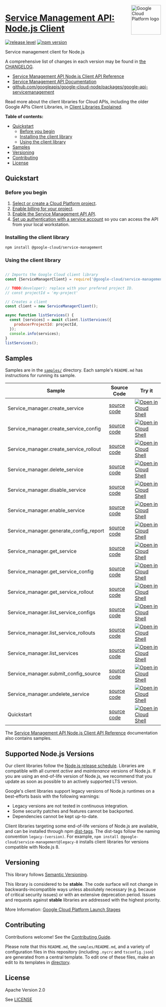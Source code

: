 [//]: # "This README.md file is auto-generated, all changes to this file will be lost."
[//]: # "To regenerate it, use `python -m synthtool`."
<img src="https://avatars2.githubusercontent.com/u/2810941?v=3&s=96" alt="Google Cloud Platform logo" title="Google Cloud Platform" align="right" height="96" width="96"/>

# [Service Management API: Node.js Client](https://github.com/googleapis/google-cloud-node/tree/main/packages/google-api-servicemanagement)

[![release level](https://img.shields.io/badge/release%20level-stable-brightgreen.svg?style=flat)](https://cloud.google.com/terms/launch-stages)
[![npm version](https://img.shields.io/npm/v/@google-cloud/service-management.svg)](https://www.npmjs.org/package/@google-cloud/service-management)




Service management client for Node.js


A comprehensive list of changes in each version may be found in
[the CHANGELOG](https://github.com/googleapis/google-cloud-node/tree/main/packages/google-api-servicemanagement/CHANGELOG.md).

* [Service Management API Node.js Client API Reference][client-docs]
* [Service Management API Documentation][product-docs]
* [github.com/googleapis/google-cloud-node/packages/google-api-servicemanagement](https://github.com/googleapis/google-cloud-node/tree/main/packages/google-api-servicemanagement)

Read more about the client libraries for Cloud APIs, including the older
Google APIs Client Libraries, in [Client Libraries Explained][explained].

[explained]: https://cloud.google.com/apis/docs/client-libraries-explained

**Table of contents:**


* [Quickstart](#quickstart)
  * [Before you begin](#before-you-begin)
  * [Installing the client library](#installing-the-client-library)
  * [Using the client library](#using-the-client-library)
* [Samples](#samples)
* [Versioning](#versioning)
* [Contributing](#contributing)
* [License](#license)

## Quickstart

### Before you begin

1.  [Select or create a Cloud Platform project][projects].
1.  [Enable billing for your project][billing].
1.  [Enable the Service Management API API][enable_api].
1.  [Set up authentication with a service account][auth] so you can access the
    API from your local workstation.

### Installing the client library

```bash
npm install @google-cloud/service-management
```


### Using the client library

```javascript

// Imports the Google Cloud client library
const {ServiceManagerClient} = require('@google-cloud/service-management');

// TODO(developer): replace with your prefered project ID.
// const projectId = 'my-project'

// Creates a client
const client = new ServiceManagerClient();

async function listServices() {
  const [services] = await client.listServices({
    producerProjectId: projectId,
  });
  console.info(services);
}
listServices();

```



## Samples

Samples are in the [`samples/`](https://github.com/googleapis/google-cloud-node/tree/main/packages/google-api-servicemanagement/samples) directory. Each sample's `README.md` has instructions for running its sample.

| Sample                      | Source Code                       | Try it |
| --------------------------- | --------------------------------- | ------ |
| Service_manager.create_service | [source code](https://github.com/googleapis/google-cloud-node/blob/main/packages/google-api-servicemanagement/samples/generated/v1/service_manager.create_service.js) | [![Open in Cloud Shell][shell_img]](https://console.cloud.google.com/cloudshell/open?git_repo=https://github.com/googleapis/google-cloud-node&page=editor&open_in_editor=packages/google-api-servicemanagement/samples/generated/v1/service_manager.create_service.js,packages/google-api-servicemanagement/samples/README.md) |
| Service_manager.create_service_config | [source code](https://github.com/googleapis/google-cloud-node/blob/main/packages/google-api-servicemanagement/samples/generated/v1/service_manager.create_service_config.js) | [![Open in Cloud Shell][shell_img]](https://console.cloud.google.com/cloudshell/open?git_repo=https://github.com/googleapis/google-cloud-node&page=editor&open_in_editor=packages/google-api-servicemanagement/samples/generated/v1/service_manager.create_service_config.js,packages/google-api-servicemanagement/samples/README.md) |
| Service_manager.create_service_rollout | [source code](https://github.com/googleapis/google-cloud-node/blob/main/packages/google-api-servicemanagement/samples/generated/v1/service_manager.create_service_rollout.js) | [![Open in Cloud Shell][shell_img]](https://console.cloud.google.com/cloudshell/open?git_repo=https://github.com/googleapis/google-cloud-node&page=editor&open_in_editor=packages/google-api-servicemanagement/samples/generated/v1/service_manager.create_service_rollout.js,packages/google-api-servicemanagement/samples/README.md) |
| Service_manager.delete_service | [source code](https://github.com/googleapis/google-cloud-node/blob/main/packages/google-api-servicemanagement/samples/generated/v1/service_manager.delete_service.js) | [![Open in Cloud Shell][shell_img]](https://console.cloud.google.com/cloudshell/open?git_repo=https://github.com/googleapis/google-cloud-node&page=editor&open_in_editor=packages/google-api-servicemanagement/samples/generated/v1/service_manager.delete_service.js,packages/google-api-servicemanagement/samples/README.md) |
| Service_manager.disable_service | [source code](https://github.com/googleapis/google-cloud-node/blob/main/packages/google-api-servicemanagement/samples/generated/v1/service_manager.disable_service.js) | [![Open in Cloud Shell][shell_img]](https://console.cloud.google.com/cloudshell/open?git_repo=https://github.com/googleapis/google-cloud-node&page=editor&open_in_editor=packages/google-api-servicemanagement/samples/generated/v1/service_manager.disable_service.js,packages/google-api-servicemanagement/samples/README.md) |
| Service_manager.enable_service | [source code](https://github.com/googleapis/google-cloud-node/blob/main/packages/google-api-servicemanagement/samples/generated/v1/service_manager.enable_service.js) | [![Open in Cloud Shell][shell_img]](https://console.cloud.google.com/cloudshell/open?git_repo=https://github.com/googleapis/google-cloud-node&page=editor&open_in_editor=packages/google-api-servicemanagement/samples/generated/v1/service_manager.enable_service.js,packages/google-api-servicemanagement/samples/README.md) |
| Service_manager.generate_config_report | [source code](https://github.com/googleapis/google-cloud-node/blob/main/packages/google-api-servicemanagement/samples/generated/v1/service_manager.generate_config_report.js) | [![Open in Cloud Shell][shell_img]](https://console.cloud.google.com/cloudshell/open?git_repo=https://github.com/googleapis/google-cloud-node&page=editor&open_in_editor=packages/google-api-servicemanagement/samples/generated/v1/service_manager.generate_config_report.js,packages/google-api-servicemanagement/samples/README.md) |
| Service_manager.get_service | [source code](https://github.com/googleapis/google-cloud-node/blob/main/packages/google-api-servicemanagement/samples/generated/v1/service_manager.get_service.js) | [![Open in Cloud Shell][shell_img]](https://console.cloud.google.com/cloudshell/open?git_repo=https://github.com/googleapis/google-cloud-node&page=editor&open_in_editor=packages/google-api-servicemanagement/samples/generated/v1/service_manager.get_service.js,packages/google-api-servicemanagement/samples/README.md) |
| Service_manager.get_service_config | [source code](https://github.com/googleapis/google-cloud-node/blob/main/packages/google-api-servicemanagement/samples/generated/v1/service_manager.get_service_config.js) | [![Open in Cloud Shell][shell_img]](https://console.cloud.google.com/cloudshell/open?git_repo=https://github.com/googleapis/google-cloud-node&page=editor&open_in_editor=packages/google-api-servicemanagement/samples/generated/v1/service_manager.get_service_config.js,packages/google-api-servicemanagement/samples/README.md) |
| Service_manager.get_service_rollout | [source code](https://github.com/googleapis/google-cloud-node/blob/main/packages/google-api-servicemanagement/samples/generated/v1/service_manager.get_service_rollout.js) | [![Open in Cloud Shell][shell_img]](https://console.cloud.google.com/cloudshell/open?git_repo=https://github.com/googleapis/google-cloud-node&page=editor&open_in_editor=packages/google-api-servicemanagement/samples/generated/v1/service_manager.get_service_rollout.js,packages/google-api-servicemanagement/samples/README.md) |
| Service_manager.list_service_configs | [source code](https://github.com/googleapis/google-cloud-node/blob/main/packages/google-api-servicemanagement/samples/generated/v1/service_manager.list_service_configs.js) | [![Open in Cloud Shell][shell_img]](https://console.cloud.google.com/cloudshell/open?git_repo=https://github.com/googleapis/google-cloud-node&page=editor&open_in_editor=packages/google-api-servicemanagement/samples/generated/v1/service_manager.list_service_configs.js,packages/google-api-servicemanagement/samples/README.md) |
| Service_manager.list_service_rollouts | [source code](https://github.com/googleapis/google-cloud-node/blob/main/packages/google-api-servicemanagement/samples/generated/v1/service_manager.list_service_rollouts.js) | [![Open in Cloud Shell][shell_img]](https://console.cloud.google.com/cloudshell/open?git_repo=https://github.com/googleapis/google-cloud-node&page=editor&open_in_editor=packages/google-api-servicemanagement/samples/generated/v1/service_manager.list_service_rollouts.js,packages/google-api-servicemanagement/samples/README.md) |
| Service_manager.list_services | [source code](https://github.com/googleapis/google-cloud-node/blob/main/packages/google-api-servicemanagement/samples/generated/v1/service_manager.list_services.js) | [![Open in Cloud Shell][shell_img]](https://console.cloud.google.com/cloudshell/open?git_repo=https://github.com/googleapis/google-cloud-node&page=editor&open_in_editor=packages/google-api-servicemanagement/samples/generated/v1/service_manager.list_services.js,packages/google-api-servicemanagement/samples/README.md) |
| Service_manager.submit_config_source | [source code](https://github.com/googleapis/google-cloud-node/blob/main/packages/google-api-servicemanagement/samples/generated/v1/service_manager.submit_config_source.js) | [![Open in Cloud Shell][shell_img]](https://console.cloud.google.com/cloudshell/open?git_repo=https://github.com/googleapis/google-cloud-node&page=editor&open_in_editor=packages/google-api-servicemanagement/samples/generated/v1/service_manager.submit_config_source.js,packages/google-api-servicemanagement/samples/README.md) |
| Service_manager.undelete_service | [source code](https://github.com/googleapis/google-cloud-node/blob/main/packages/google-api-servicemanagement/samples/generated/v1/service_manager.undelete_service.js) | [![Open in Cloud Shell][shell_img]](https://console.cloud.google.com/cloudshell/open?git_repo=https://github.com/googleapis/google-cloud-node&page=editor&open_in_editor=packages/google-api-servicemanagement/samples/generated/v1/service_manager.undelete_service.js,packages/google-api-servicemanagement/samples/README.md) |
| Quickstart | [source code](https://github.com/googleapis/google-cloud-node/blob/main/packages/google-api-servicemanagement/samples/quickstart.js) | [![Open in Cloud Shell][shell_img]](https://console.cloud.google.com/cloudshell/open?git_repo=https://github.com/googleapis/google-cloud-node&page=editor&open_in_editor=packages/google-api-servicemanagement/samples/quickstart.js,packages/google-api-servicemanagement/samples/README.md) |



The [Service Management API Node.js Client API Reference][client-docs] documentation
also contains samples.

## Supported Node.js Versions

Our client libraries follow the [Node.js release schedule](https://github.com/nodejs/release#release-schedule).
Libraries are compatible with all current _active_ and _maintenance_ versions of
Node.js.
If you are using an end-of-life version of Node.js, we recommend that you update
as soon as possible to an actively supported LTS version.

Google's client libraries support legacy versions of Node.js runtimes on a
best-efforts basis with the following warnings:

* Legacy versions are not tested in continuous integration.
* Some security patches and features cannot be backported.
* Dependencies cannot be kept up-to-date.

Client libraries targeting some end-of-life versions of Node.js are available, and
can be installed through npm [dist-tags](https://docs.npmjs.com/cli/dist-tag).
The dist-tags follow the naming convention `legacy-(version)`.
For example, `npm install @google-cloud/service-management@legacy-8` installs client libraries
for versions compatible with Node.js 8.

## Versioning

This library follows [Semantic Versioning](http://semver.org/).



This library is considered to be **stable**. The code surface will not change in backwards-incompatible ways
unless absolutely necessary (e.g. because of critical security issues) or with
an extensive deprecation period. Issues and requests against **stable** libraries
are addressed with the highest priority.






More Information: [Google Cloud Platform Launch Stages][launch_stages]

[launch_stages]: https://cloud.google.com/terms/launch-stages

## Contributing

Contributions welcome! See the [Contributing Guide](https://github.com/googleapis/google-cloud-node/blob/main/CONTRIBUTING.md).

Please note that this `README.md`, the `samples/README.md`,
and a variety of configuration files in this repository (including `.nycrc` and `tsconfig.json`)
are generated from a central template. To edit one of these files, make an edit
to its templates in
[directory](https://github.com/googleapis/synthtool).

## License

Apache Version 2.0

See [LICENSE](https://github.com/googleapis/google-cloud-node/blob/main/LICENSE)

[client-docs]: https://cloud.google.com/nodejs/docs/reference/service-management/latest
[product-docs]: https://cloud.google.com/service-infrastructure/docs/overview/
[shell_img]: https://gstatic.com/cloudssh/images/open-btn.png
[projects]: https://console.cloud.google.com/project
[billing]: https://support.google.com/cloud/answer/6293499#enable-billing
[enable_api]: https://console.cloud.google.com/flows/enableapi?apiid=servicemanagement.googleapis.com
[auth]: https://cloud.google.com/docs/authentication/getting-started
